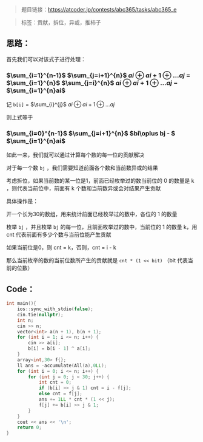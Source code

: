 > 题目链接：https://atcoder.jp/contests/abc365/tasks/abc365_e

> 标签：贡献，拆位，异或，推柿子

## 思路：

首先我们可以对该式子进行处理：

### $\sum_{i=1}^{n-1}$ $\sum_{j=i+1}^{n}$ $ai\oplus ai+1\oplus...aj$     =    $\sum_{i=1}^{n}$ $\sum_{j=i}^{n}$ $ai\oplus ai+1\oplus...aj$  $-$ $\sum_{i=1}^{n}ai$

记 `b[i]` = $\sum_{i}^{j}$ $ai\oplus ai+1\oplus...aj$

则上式等于

### $\sum_{i=0}^{n-1}$ $\sum_{j=i+1}^{n}$ $bi\oplus bj  - $ $\sum_{i=1}^{n}ai$

如此一来，我们就可以通过计算每个数的每一位的贡献解决

对于每一个数 `bj` ，我们需要知道前面各个数和当前数异或的结果

考虑拆位，如果当前数的某一位是1，前面已经枚举过的数当前位的 0 的数量是 k ，则代表当前位中，前面有 k 个数和当前数异或会对结果产生贡献

具体操作是：

开一个长为30的数组，用来统计前面已经枚举过的数中，各位的 1 的数量

枚举 `bj` ，并且枚举 `bj` 的每一位，且前面枚举过的数中，当前位的 1 的数量 k，用 cnt 代表前面有多少个数与当前位能产生贡献

如果当前位是0，则 cnt = k，否则，cnt = i - k

那么当前枚举的数的当前位数所产生的贡献就是 `cnt * (1 << bit)` （bit 代表当前的位数）

## Code：

```cpp
int main(){
    ios::sync_with_stdio(false);
    cin.tie(nullptr);
    int n;
    cin >> n;
    vector<int> a(n + 1), b(n + 1);
    for (int i = 1; i <= n; i++) {
        cin >> a[i];
        b[i] = b[i - 1] ^ a[i];
    }
    array<int,30> f{};
    ll ans = -accumulate(All(a),0LL);
    for (int i = 0; i <= n; i++) {
        for (int j = 0; j < 30; j++) {
            int cnt = 0;
            if (b[i] >> j & 1) cnt = i - f[j];
            else cnt = f[j];
            ans += 1LL * cnt * (1 << j);
            f[j] += b[i] >> j & 1;
        }
    }
    cout << ans << '\n';
    return 0;
}

```

